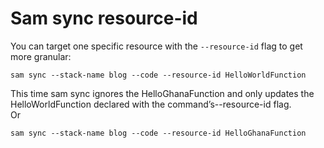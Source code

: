 # Sam sync resource-id
You can target one specific resource with the `--resource-id` flag to get more granular:

```
sam sync --stack-name blog --code --resource-id HelloWorldFunction
```
This time sam sync ignores the HelloGhanaFunction and only updates the HelloWorldFunction declared with the command’s--resource-id flag.
<br />
Or
```
sam sync --stack-name blog --code --resource-id HelloGhanaFunction
```